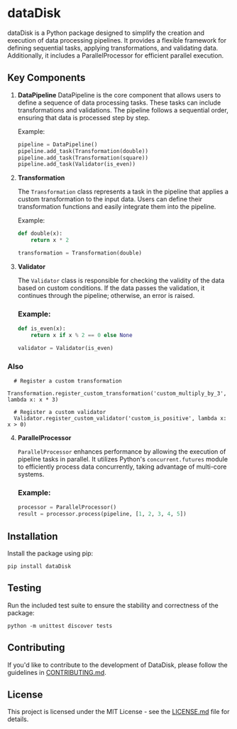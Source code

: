 # dataDisk

dataDisk is a Python package designed to simplify the creation and execution of data processing pipelines. It provides a flexible framework for defining sequential tasks, applying transformations, and validating data. Additionally, it includes a ParallelProcessor for efficient parallel execution.

## Key Components

1. **DataPipeline**
   DataPipeline is the core component that allows users to define a sequence of data processing tasks. These tasks can include transformations and validations. The pipeline follows a sequential order, ensuring that data is processed step by step.

   Example:

   ```python
   pipeline = DataPipeline()
   pipeline.add_task(Transformation(double))
   pipeline.add_task(Transformation(square))
   pipeline.add_task(Validator(is_even))

2. **Transformation**

    The `Transformation` class represents a task in the pipeline that applies a custom transformation to the input data. Users can define their transformation functions and easily integrate them into the pipeline.

    Example:
    
    ```python
    def double(x):
        return x * 2
    
    transformation = Transformation(double)


3. **Validator**

    The `Validator` class is responsible for checking the validity of the data based on custom conditions. If the data passes the validation, it continues through the pipeline; otherwise, an error is raised.

    ### Example:

    ```python
    def is_even(x):
        return x if x % 2 == 0 else None
    
    validator = Validator(is_even)

### Also

      # Register a custom transformation
      Transformation.register_custom_transformation('custom_multiply_by_3', lambda x: x * 3)
      
      # Register a custom validator
      Validator.register_custom_validator('custom_is_positive', lambda x: x > 0)


4. **ParallelProcessor**

    `ParallelProcessor` enhances performance by allowing the execution of pipeline tasks in parallel. It utilizes Python's `concurrent.futures` module to efficiently process data concurrently, taking advantage of multi-core systems.

    ### Example:
    
    ```python
    processor = ParallelProcessor()
    result = processor.process(pipeline, [1, 2, 3, 4, 5])

## Installation

Install the package using pip:

    pip install dataDisk

## Testing

Run the included test suite to ensure the stability and correctness of the package:

    python -m unittest discover tests

## Contributing

If you'd like to contribute to the development of DataDisk, please follow the guidelines in [CONTRIBUTING.md](CONTRIBUTING.md).

## License

This project is licensed under the MIT License - see the [LICENSE.md](LICENSE.md) file for details.